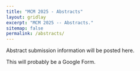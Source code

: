 ```yaml
---
title: "MCM 2025 - Abstracts"
layout: gridlay
excerpt: "MCM 2025 -- Abstracts."
sitemap: false
permalink: /abstracts/
---
```


Abstract submission information will be posted here.

This will probably be a Google Form.